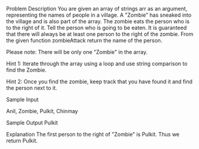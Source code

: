 Problem Description
You are given an array of strings arr as an argument, representing the names of people in a village. A "Zombie" has sneaked into the village and is also part of the array. The zombie eats the person who is to the right of it. Tell the person who is going to be eaten. It is guaranteed that there will always be at least one person to the right of the zombie. From the given function zombieAttack return the name of the person.

Please note: There will be only one "Zombie" in the array.


Hint 1: Iterate through the array using a loop and use string comparison to find the Zombie.

Hint 2: Once you find the zombie, keep track that you have found it and find the person next to it.


Sample Input

Anil, Zombie, Pulkit, Chinmay


Sample Output
Pulkit


Explanation
The first person to the right of "Zombie" is Pulkit. Thus we return Pulkit.